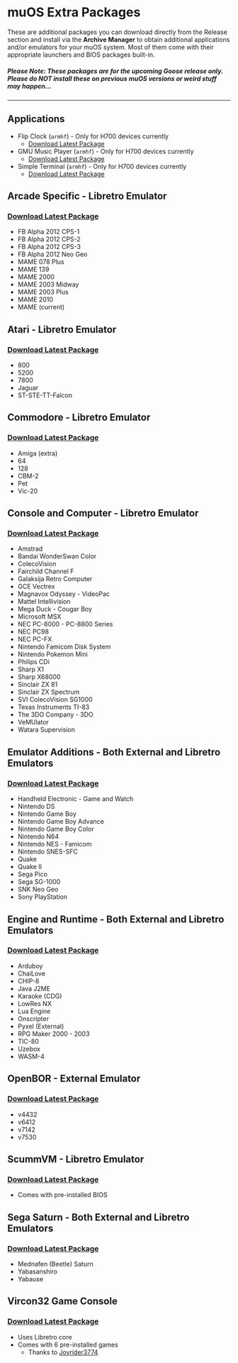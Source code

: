 # muOS Extra Packages
These are additional packages you can download directly from the Release section and install via the **Archive Manager** to obtain additional applications and/or emulators for your muOS system. Most of them come with their appropriate launchers and BIOS packages built-in.
##### _Please Note: These packages are for the upcoming **Goose** release only.  Please do **NOT** install these on previous muOS versions or weird stuff may happen..._
---
## Applications
* Flip Clock (`armhf`) - Only for H700 devices currently
  * [Download Latest Package](https://github.com/MustardOS/extra/releases/latest/download/Flip.Clock.muxzip)
* GMU Music Player (`armhf`) - Only for H700 devices currently
  * [Download Latest Package](https://github.com/MustardOS/extra/releases/latest/download/GMU.Music.Player.muxzip)
* Simple Terminal (`armhf`) - Only for H700 devices currently
  * [Download Latest Package](https://github.com/MustardOS/extra/releases/latest/download/Simple.Terminal.muxzip)
## Arcade Specific - Libretro Emulator
### [Download Latest Package](https://github.com/MustardOS/extra/releases/latest/download/Arcade.Specific.muxzip)
* FB Alpha 2012 CPS-1
* FB Alpha 2012 CPS-2
* FB Alpha 2012 CPS-3
* FB Alpha 2012 Neo Geo
* MAME 078 Plus
* MAME 139
* MAME 2000
* MAME 2003 Midway
* MAME 2003 Plus
* MAME 2010
* MAME (current)
## Atari - Libretro Emulator
### [Download Latest Package](https://github.com/MustardOS/extra/releases/latest/download/Atari.muxzip)
* 800 
* 5200
* 7800
* Jaguar
* ST-STE-TT-Falcon
## Commodore - Libretro Emulator
### [Download Latest Package](https://github.com/MustardOS/extra/releases/latest/download/Commodore.muxzip)
* Amiga (extra)
* 64
* 128
* CBM-2
* Pet
* Vic-20
## Console and Computer - Libretro Emulator
### [Download Latest Package](https://github.com/MustardOS/extra/releases/latest/download/Console.and.Computer.muxzip)
* Amstrad
* Bandai WonderSwan Color
* ColecoVision
* Fairchild Channel F
* Galaksija Retro Computer
* GCE Vectrex
* Magnavox Odyssey - VideoPac
* Mattel Intellivision
* Mega Duck - Cougar Boy
* Microsoft MSX
* NEC PC-8000 - PC-8800 Series
* NEC PC98
* NEC PC-FX
* Nintendo Famicom Disk System
* Nintendo Pokemon Mini
* Philips CDi
* Sharp X1
* Sharp X68000
* Sinclair ZX 81
* Sinclair ZX Spectrum
* SVI ColecoVision SG1000
* Texas Instruments TI-83
* The 3DO Company - 3DO
* VeMUlator
* Watara Supervision
## Emulator Additions - Both External and Libretro Emulators
### [Download Latest Package](https://github.com/MustardOS/extra/releases/latest/download/Emulator.Additions.muxzip)
* Handheld Electronic - Game and Watch
* Nintendo DS
* Nintendo Game Boy
* Nintendo Game Boy Advance
* Nintendo Game Boy Color
* Nintendo N64
* Nintendo NES - Famicom
* Nintendo SNES-SFC
* Quake
* Quake II
* Sega Pico
* Sega SG-1000
* SNK Neo Geo
* Sony PlayStation
## Engine and Runtime - Both External and Libretro Emulators
### [Download Latest Package](https://github.com/MustardOS/extra/releases/latest/download/Engine.and.Runtime.muxzip)
* Arduboy
* ChaiLove
* CHIP-8
* Java J2ME
* Karaoke (CDG)
* LowRes NX
* Lua Engine
* Onscripter
* Pyxel (External)
* RPG Maker 2000 - 2003
* TIC-80
* Uzebox
* WASM-4
## OpenBOR - External Emulator
### [Download Latest Package](https://github.com/MustardOS/extra/releases/latest/download/OpenBOR.muxzip)
* v4432
* v6412
* v7142
* v7530
## ScummVM - Libretro Emulator
### [Download Latest Package](https://github.com/MustardOS/extra/releases/latest/download/ScummVM.muxzip)
* Comes with pre-installed BIOS
## Sega Saturn - Both External and Libretro Emulators
### [Download Latest Package](https://github.com/MustardOS/extra/releases/latest/download/Sega.Saturn.muxzip)
* Mednafen (Beetle) Saturn
* Yabasanshiro
* Yabause
## Vircon32 Game Console
### [Download Latest Package](https://github.com/MustardOS/extra/releases/latest/download/Vircon32.muxzip)
* Uses Libretro core
* Comes with 6 pre-installed games
  * Thanks to [Joyrider3774](https://joyrider3774.itch.io/)
